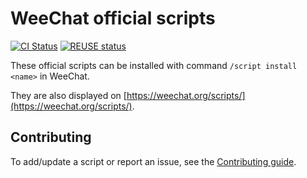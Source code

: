 # WeeChat official scripts

[![CI Status](https://github.com/weechat/scripts/workflows/CI/badge.svg)](https://github.com/weechat/scripts/actions?query=workflow%3A%22CI%22)
[![REUSE status](https://api.reuse.software/badge/github.com/weechat/scripts)](https://api.reuse.software/info/github.com/weechat/scripts)

These official scripts can be installed with command `/script install <name>` in WeeChat.

They are also displayed on [https://weechat.org/scripts/](https://weechat.org/scripts/).

## Contributing

To add/update a script or report an issue, see the [Contributing guide](CONTRIBUTING.md).

